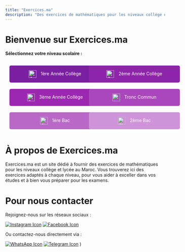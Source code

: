 ```yaml
---
title: "Exercices.ma"
description: "Des exercices de mathématiques pour les niveaux collège et lycée au Maroc."
---
```


# Bienvenue sur Exercices.ma

**Sélectionnez votre niveau scolaire :**

<div style="text-align: center; margin-top: 20px;">
  <div style="display: inline-block; width: 45%; margin: 10px;">
    <a href="/1ac/" class="btn" style="display: inline-block; width: 100%; padding: 15px 30px; background-color: #7B1FA2; color: white; text-decoration: none; border-radius: 5px;">
      <img src="https://cdn-icons-png.flaticon.com/64/2103/2103689.png" alt="1ac icon" style="vertical-align: middle; margin-right: 10px;" width="24" height="24"/>
      1ère Année Collège
    </a>
  </div>
  <div style="display: inline-block; width: 45%; margin: 10px;">
    <a href="/2ac/" class="btn" style="display: inline-block; width: 100%; padding: 15px 30px; background-color: #8E24AA; color: white; text-decoration: none; border-radius: 5px;">
      <img src="https://cdn-icons-png.flaticon.com/64/2103/2103689.png" alt="2ac icon" style="vertical-align: middle; margin-right: 10px;" width="24" height="24"/>
      2ème Année Collège
    </a>
  </div>

  <div style="display: inline-block; width: 45%; margin: 10px;">
    <a href="/3ac/" class="btn" style="display: inline-block; width: 100%; padding: 15px 30px; background-color: #9C27B0; color: white; text-decoration: none; border-radius: 5px;">
      <img src="https://cdn-icons-png.flaticon.com/64/2103/2103689.png" alt="3ac icon" style="vertical-align: middle; margin-right: 10px;" width="24" height="24"/>
      3ème Année Collège
    </a>
  </div>
  <div style="display: inline-block; width: 45%; margin: 10px;">
    <a href="/tc/" class="btn" style="display: inline-block; width: 100%; padding: 15px 30px; background-color: #AB47BC; color: white; text-decoration: none; border-radius: 5px;">
      <img src="https://cdn-icons-png.flaticon.com/64/2103/2103689.png" alt="tc icon" style="vertical-align: middle; margin-right: 10px;" width="24" height="24"/>
      Tronc Commun
    </a>
  </div>

  <div style="display: inline-block; width: 45%; margin: 10px;">
    <a href="/1bac/" class="btn" style="display: inline-block; width: 100%; padding: 15px 30px; background-color: #BA68C8; color: white; text-decoration: none; border-radius: 5px;">
      <img src="https://cdn-icons-png.flaticon.com/64/2103/2103689.png" alt="1bac icon" style="vertical-align: middle; margin-right: 10px;" width="24" height="24"/>
      1ère Bac
    </a>
  </div>
  <div style="display: inline-block; width: 45%; margin: 10px;">
    <a href="/2bac/" class="btn" style="display: inline-block; width: 100%; padding: 15px 30px; background-color: #CE93D8; color: white; text-decoration: none; border-radius: 5px;">
      <img src="https://cdn-icons-png.flaticon.com/64/2103/2103689.png" alt="2bac icon" style="vertical-align: middle; margin-right: 10px;" width="24" height="24"/>
      2ème Bac
    </a>
  </div>
</div>

# À propos de Exercices.ma

Exercices.ma est un site dédié à fournir des exercices de mathématiques pour les niveaux collège et lycée au Maroc. Vous trouverez ici des exercices adaptés à chaque niveau, pour vous aider à exceller dans vos études et à bien vous préparer pour les examens.

# Pour nous contacter

Rejoignez-nous sur les réseaux sociaux :

[![Instagram Icon](https://cdn-icons-png.flaticon.com/64/2111/2111463.png)](https://www.instagram.com/exercices.ma)
[![Facebook Icon](https://cdn-icons-png.flaticon.com/64/733/733547.png)](https://web.facebook.com/profile.php?id=61567250277720)

Ou contactez-nous directement via :

[![WhatsApp Icon](https://cdn-icons-png.flaticon.com/64/733/733585.png)](https://wa.me/212707919591)
[![Telegram Icon](https://cdn-icons-png.flaticon.com/64/2111/2111646.png)](https://t.me/exercicesma)
)

